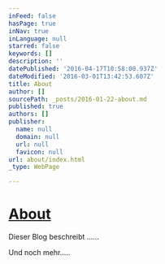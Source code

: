 ```yaml
---
inFeed: false
hasPage: true
inNav: true
inLanguage: null
starred: false
keywords: []
description: ''
datePublished: '2016-04-17T10:58:00.937Z'
dateModified: '2016-03-01T13:42:53.607Z'
title: About
author: []
sourcePath: _posts/2016-01-22-about.md
published: true
authors: []
publisher:
  name: null
  domain: null
  url: null
  favicon: null
url: about/index.html
_type: WebPage

---
```

# [About][0]

Dieser Blog beschreibt ......

Und noch mehr.....

[0]: about